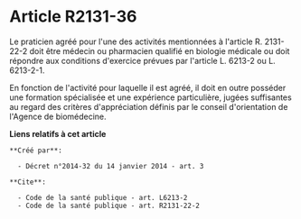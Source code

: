 # Article R2131-36

Le praticien agréé pour l'une des activités mentionnées à l'article R. 2131-22-2 doit être médecin ou pharmacien qualifié en
biologie médicale ou doit répondre aux conditions d'exercice prévues par l'article L. 6213-2 ou L. 6213-2-1. 

En fonction de l'activité pour laquelle il est agréé, il doit en outre posséder une formation spécialisée et une expérience
particulière, jugées suffisantes au regard des critères d'appréciation définis par le conseil d'orientation de l'Agence de
biomédecine.

**Liens relatifs à cet article**

	**Créé par**:

	  - Décret n°2014-32 du 14 janvier 2014 - art. 3

	**Cite**:

	  - Code de la santé publique - art. L6213-2
	  - Code de la santé publique - art. R2131-22-2
